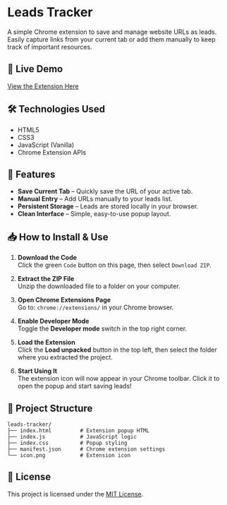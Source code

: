 # Leads Tracker

A simple Chrome extension to save and manage website URLs as leads. Easily capture links from your current tab or add them manually to keep track of important resources.

## 🔗 Live Demo

[View the Extension Here](https://gainny.github.io/leads-tracker)

## 🛠️ Technologies Used

- HTML5  
- CSS3  
- JavaScript (Vanilla)  
- Chrome Extension APIs

## 🚀 Features

- **Save Current Tab** – Quickly save the URL of your active tab.
- **Manual Entry** – Add URLs manually to your leads list.
- **Persistent Storage** – Leads are stored locally in your browser.
- **Clean Interface** – Simple, easy-to-use popup layout.

## 📥 How to Install & Use

1. **Download the Code**  
   Click the green `Code` button on this page, then select `Download ZIP`.

2. **Extract the ZIP File**  
   Unzip the downloaded file to a folder on your computer.

3. **Open Chrome Extensions Page**  
   Go to: `chrome://extensions/` in your Chrome browser.

4. **Enable Developer Mode**  
   Toggle the **Developer mode** switch in the top right corner.

5. **Load the Extension**  
   Click the **Load unpacked** button in the top left, then select the folder where you extracted the project.

6. **Start Using It**  
   The extension icon will now appear in your Chrome toolbar. Click it to open the popup and start saving leads!

## 📁 Project Structure

```
leads-tracker/
├── index.html         # Extension popup HTML
├── index.js           # JavaScript logic
├── index.css          # Popup styling
├── manifest.json      # Chrome extension settings
└── icon.png           # Extension icon
```

## 📄 License

This project is licensed under the [MIT License](LICENSE).
